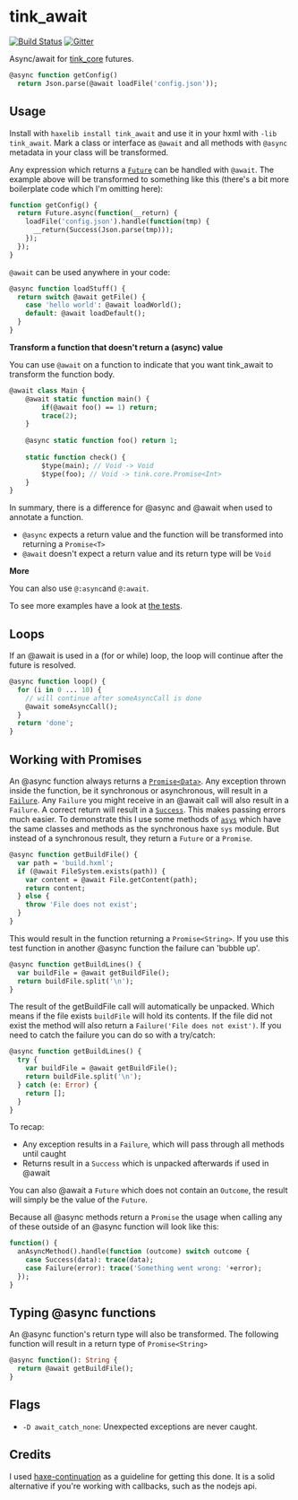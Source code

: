 # tink_await

[![Build Status](https://travis-ci.org/haxetink/tink_await.svg?branch=master)](https://travis-ci.org/haxetink/tink_await)
[![Gitter](https://img.shields.io/gitter/room/nwjs/nw.js.svg?maxAge=2592000)](https://gitter.im/haxetink/public)

Async/await for [tink_core](https://github.com/haxetink/tink_core) futures.

```haxe
@async function getConfig()
  return Json.parse(@await loadFile('config.json'));
```

## Usage

Install with `haxelib install tink_await` and use it in your hxml with `-lib tink_await`. Mark a class or interface as `@await` and all methods with `@async` metadata in your class will be transformed.

Any expression which returns a [`Future`](https://haxetink.github.io/tink_core/#/types/future) can be handled with `@await`. The example above will be transformed to something like this (there's a bit more boilerplate code which I'm omitting here):

```haxe
function getConfig() {
  return Future.async(function(__return) {
    loadFile('config.json').handle(function(tmp) {
      __return(Success(Json.parse(tmp)));
    });
  });
}
```

`@await` can be used anywhere in your code:

```haxe
@async function loadStuff() {
  return switch @await getFile() {
    case 'hello world': @await loadWorld();
    default: @await loadDefault();
  }
}
```

**Transform a function that doesn't return a (async) value**

You can use `@await` on a function to indicate that you want tink_await to transform the function body.

```haxe
@await class Main {
	@await static function main() {
		if(@await foo() == 1) return;
		trace(2);
	}
	
	@async static function foo() return 1;
	
	static function check() {
		$type(main); // Void -> Void
		$type(foo); // Void -> tink.core.Promise<Int>
	}
}
```

In summary, there is a difference for @async and @await when used to annotate a function.

- `@async` expects a return value and the function will be transformed into returning a `Promise<T>`
- `@await` doesn't expect a return value and its return type will be `Void`

**More**

You can also use `@:async`and `@:await`.

To see more examples have a look at [the tests](https://github.com/benmerckx/await/blob/master/tests/RunTests.hx#L96).


## Loops

If an @await is used in a (for or while) loop, the loop will continue after the future is resolved.

```haxe
@async function loop() {
  for (i in 0 ... 10) {
    // will continue after someAsyncCall is done
    @await someAsyncCall();
  }
  return 'done';
}
```


## Working with Promises

An @async function always returns a [`Promise<Data>`](https://haxetink.github.io/tink_core/#/types/promise). Any exception thrown inside the function, be it synchronous or asynchronous, will result in a [`Failure`](https://haxetink.github.io/tink_core/#/types/outcome?id=outcome). Any `Failure` you might receive in an @await call will also result in a `Failure`. A correct return will result in a [`Success`](https://haxetink.github.io/tink_core/#/types/outcome?id=outcome). This makes passing errors much easier. To demonstrate this I use some methods of [`asys`](https://github.com/benmerckx/asys) which have the same classes and methods as the synchronous haxe `sys` module. But instead of a synchronous result, they return a `Future` or a `Promise`.

```haxe
@async function getBuildFile() {
  var path = 'build.hxml';
  if (@await FileSystem.exists(path)) {
    var content = @await File.getContent(path);
    return content;
  } else {
    throw 'File does not exist';
  }
}
```

This would result in the function returning a `Promise<String>`. If you use this test function in another @async function the failure can 'bubble up'. 

```haxe
@async function getBuildLines() {
  var buildFile = @await getBuildFile();
  return buildFile.split('\n');
}
```

The result of the getBuildFile call will automatically be unpacked. Which means if the file exists `buildFile` will hold its contents. If the file did not exist the method will also return a `Failure('File does not exist')`. If you need to catch the failure you can do so with a try/catch:

```haxe
@async function getBuildLines() {
  try {
    var buildFile = @await getBuildFile();
    return buildFile.split('\n');
  } catch (e: Error) {
    return [];
  }
}
```

To recap:
- Any exception results in a `Failure`, which will pass through all methods until caught
- Returns result in a `Success` which is unpacked afterwards if used in @await

You can also @await a `Future` which does not contain an `Outcome`, the result will simply be the value of the `Future`.

Because all @async methods return a `Promise` the usage when calling any of these outside of an @async function will look like this:

```haxe
function() {
  anAsyncMethod().handle(function (outcome) switch outcome {
    case Success(data): trace(data);
    case Failure(error): trace('Something went wrong: '+error);
  });
}
```

## Typing @async functions

An @async function's return type will also be transformed. The following function will result in a return type of `Promise<String>`

```haxe
@async function(): String {
  return @await getBuildFile();
}
```

## Flags

- `-D await_catch_none`: Unexpected exceptions are never caught.

## Credits

I used [haxe-continuation](https://github.com/Atry/haxe-continuation) as a guideline for getting this done. It is a solid alternative if you're working with callbacks, such as the nodejs api.
